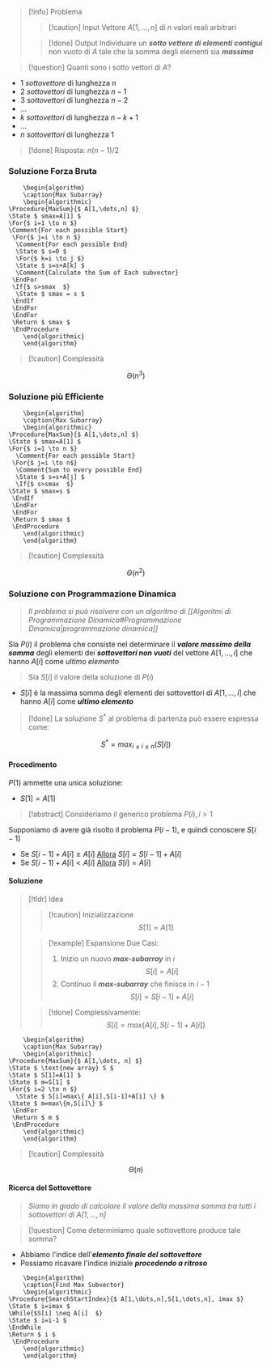 >[!info] Problema
>>[!caution] Input
>>Vettore $A[1,\dots,n]$ di $n$ valori reali arbitrari
>
>>[!done] Output
>>Individuare un ***sotto vettore di elementi contigui*** non vuoto di $A$ tale che la somma degli elementi sia ***massima***


>[!question] Quanti sono i sotto vettori di $A$?

- $1$ *sottovettore* di lunghezza $n$
- $2$ *sottovettori* di lunghezza $n-1$
- $3$ *sottovettori* di lunghezza $n-2$
- $\dots$
- $k$ *sottovettori* di lunghezza $n-k+1$
- $\dots$
- $n$ *sottovettori* di lunghezza $1$

>[!done] Risposta: $n(n-1) /2$

### Soluzione Forza Bruta
```pseudo
	\begin{algorithm}
	\caption{Max Subarray}
	\begin{algorithmic}
\Procedure{MaxSum}{$ A[1,\dots,n] $}
\State $ smax=A[1] $
\For{$ i=1 \to n $}
\Comment{For each possible Start} 
 \For{$ j=i \to n $}
  \Comment{For each possible End}
  \State $ s=0 $
  \For{$ k=i \to j $}
  \State $ s=s+A[k] $
  \Comment{Calculate the Sum of Each subvector}
 \EndFor
 \If{$ s>smax  $}
  \State $ smax = s $
 \EndIf
 \EndFor
 \EndFor
 \Return $ smax $
 \EndProcedure
	\end{algorithmic}
	\end{algorithm}
```

>[!caution] Complessità

$$
\Theta(n^3)
$$
### Soluzione più Efficiente
```pseudo
	\begin{algorithm}
	\caption{Max Subarray}
	\begin{algorithmic}
\Procedure{MaxSum}{$ A[1,\dots,n] $}
\State $ smax=A[1] $
\For{$ i=1 \to n $}
  \Comment{For each possible Start}
 \For{$ j=i \to n$}
  \Comment{Sum to every possible End}
  \State $ s=s+A[j] $
  \If{$ s>smax  $}
\State $ smax=s $  
 \EndIf
 \EndFor
 \EndFor
 \Return $ smax $
 \EndProcedure
	\end{algorithmic}
	\end{algorithm}
```

>[!caution] Complessità

$$
\Theta(n^2)
$$

### Soluzione con Programmazione Dinamica
>*Il problema si può risolvere con un algoritmo di [[Algoritmi di Programmazione Dinamica#Programmazione Dinamica|programmazione dinamica]]*

Sia $P(i)$ il problema che consiste nel determinare il ***valore massimo della somma*** degli elementi dei ***sottovettori non vuoti*** del vettore $A[1,\dots,i]$ che hanno $A[i]$ come *ultimo elemento*

>Sia $S[i]$ il valore della soluzione di $P(i)$

- $S[i]$ è la massima somma degli elementi dei sottovettori di $A[1,\dots,i]$ che hanno $A[i]$ come ***ultimo elemento***
>[!done] La soluzione $S^*$ al problema di partenza può essere espressa come:

$$
S^* =max_{i\leq i\leq n}(S[i])
$$
#### Procedimento
$P(1)$ ammette una unica soluzione:
- $S[1]=A[1]$

>[!abstract] Consideriamo il generico problema $P(i), i>1$

Supponiamo di avere già risolto il problema $P(i-1)$, e quindi conoscere $S[i-1]$
- Se $S[i-1]+A[i]\geq A[i]$ <u>Allora</u> $S[i]=S[i-1]+A[i]$
- Se $S[i-1]+A[i]< A[i]$ <u>Allora</u> $S[i]=A[i]$

#### Soluzione
>[!tldr] Idea
>>[!caution] Inizializzazione
>>$$S[1]=A[1]$$
>
>>[!example] Espansione
>>Due Casi:
>>1. Inizio un nuovo ***max-subarray*** in $i$
>>$$S[i]=A[i]$$
>>2. Continuo il ***max-subarray*** che finisce in $i-1$
>>$$S[i]=S[i-1]+A[i]$$
>
>>[!done] Complessivamente:
>>$$S[i]=max\{ A[i],S[i-1]+A[i] \}$$

```pseudo
	\begin{algorithm}
	\caption{Max Subarray}
	\begin{algorithmic}
\Procedure{MaxSum}{$ A[1,\dots, n] $}
\State $ \text{new array} S $
\State $ S[1]=A[1] $
\State $ m=S[1] $
\For{$ i=2 \to n $}
  \State $ S[i]=max\{ A[i],S[i-1]+A[i] \} $
\State $ m=max\{m,S[i]\} $
 \EndFor
 \Return $ m $
 \EndProcedure
	\end{algorithmic}
	\end{algorithm}
```

>[!caution] Complessità

$$
\Theta(n)
$$
#### Ricerca del Sottovettore
>*Siamo in grado di calcolare il valore della massima somma tra tutti i sottovettori di $A[1,\dots,n]$*

>[!question] Come determiniamo quale sottovettore produce tale somma?

- Abbiamo l'indice dell'***elemento finale del sottovettore***
- Possiamo ricavare l'indice iniziale ***procedendo a ritroso***

```pseudo
	\begin{algorithm}
	\caption{Find Max Subvector}
	\begin{algorithmic}
\Procedure{SearchStartIndex}{$ A[1,\dots,n],S[1,\dots,n], imax $}
\State $ i=imax $
\While{$S[i] \neq A[i]  $}
\State $ i=i-1 $
\EndWhile
\Return $ i $
 \EndProcedure
	\end{algorithmic}
	\end{algorithm}
```